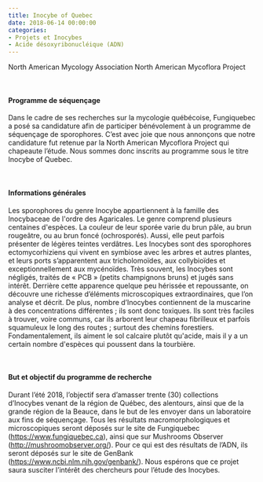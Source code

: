 ```yaml
---
title: Inocybe of Quebec
date: 2018-06-14 00:00:00
categories: 
- Projets et Inocybes
- Acide désoxyribonucléique (ADN)
---
```

North American Mycology Association
North American Mycoflora Project
<p>&nbsp; </p>

#### Programme de séquençage
Dans le cadre de ses recherches sur la mycologie québécoise, Fungiquebec a posé sa candidature afin de participer bénévolement à un programme de séquençage de sporophores. C’est avec joie que nous annonçons que notre candidature fut retenue par la North American Mycoflora Project qui chapeaute l’étude. Nous sommes donc inscrits au programme sous le titre Inocybe of Quebec.
<!--more-->
<p>&nbsp; </p>

#### Informations générales
Les sporophores du genre Inocybe appartiennent à la famille des Inocybaceae de l'ordre des Agaricales. Le genre comprend plusieurs centaines d'espèces. La couleur de leur sporée varie du brun pâle, au brun rougeâtre, ou au brun foncé (ochrosporés). Aussi, elle peut parfois présenter de légères teintes verdâtres. Les Inocybes sont des sporophores ectomycorhiziens qui vivent en symbiose avec les arbres et autres plantes, et leurs ports s’apparentent aux tricholomoïdes, aux collybioïdes et exceptionnellement aux mycénoïdes.
Très souvent, les Inocybes sont négligés, traités de « PCB » (petits champignons bruns) et jugés sans intérêt. Derrière cette apparence quelque peu hérissée et repoussante, on découvre une richesse d’éléments microscopiques extraordinaires, que l’on analyse et décrit. De plus, nombre d’Inocybes contiennent de la muscarine à des concentrations différentes ; ils sont donc toxiques.
Ils sont très faciles à trouver, voire communs, car ils arborent leur chapeau fibrilleux et parfois squamuleux le long des routes ; surtout des chemins forestiers. Fondamentalement, ils aiment le sol calcaire plutôt qu'acide, mais il y a un certain nombre d'espèces qui poussent dans la tourbière.
<p>&nbsp; </p>

#### But et objectif du programme de recherche
Durant l’été 2018, l’objectif sera d’amasser trente (30) collections d’Inocybes venant de la région de Québec, des alentours, ainsi que de la grande région de la Beauce, dans le but de les envoyer dans un laboratoire aux fins de séquençage. Tous les résultats macromorphologiques et microscopiques seront déposés sur le site de Fungiquebec (https://www.fungiquebec.ca), ainsi que sur Mushrooms Observer (http://mushroomobserver.org/). Pour ce qui est des résultats de l’ADN, ils seront déposés sur le site de GenBank (https://www.ncbi.nlm.nih.gov/genbank/). Nous espérons que ce projet saura susciter l’intérêt des chercheurs pour l’étude des Inocybes.
<p>&nbsp; </p>
